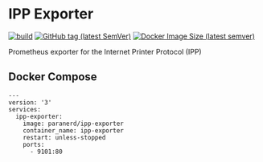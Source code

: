 # IPP Exporter

[![build](https://github.com/paranerd/ipp-exporter/actions/workflows/main.yml/badge.svg)](https://github.com/paranerd/ipp-exporter/actions/workflows/main.yml)
[![GitHub tag (latest SemVer)](https://img.shields.io/github/v/tag/paranerd/ipp-exporter?label=Current%20Version&logo=github)](https://github.com/paranerd/ipp-exporter/tags)
[![Docker Image Size (latest semver)](https://shields.api-test.nl:/docker/image-size/paranerd/ipp-exporter?label=Image%20Size&logo=docker)](https://hub.docker.com/repository/docker/paranerd/ipp-exporter)

Prometheus exporter for the Internet Printer Protocol (IPP)

## Docker Compose

```
---
version: '3'
services:
  ipp-exporter:
    image: paranerd/ipp-exporter
    container_name: ipp-exporter
    restart: unless-stopped
    ports:
      - 9101:80

```

